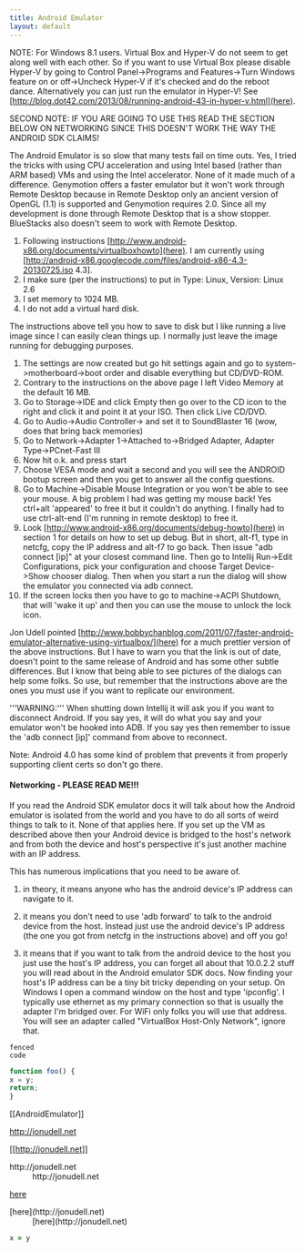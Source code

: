 ```yaml
---
title: Android Emulator
layout: default
---
```


NOTE: For Windows 8.1 users. Virtual Box and Hyper-V do not seem to get along well with each other. So if you want to use Virtual Box please disable Hyper-V by going to Control Panel->Programs and Features->Turn Windows feature on or off->Uncheck Hyper-V if it's checked and do the reboot dance.
Alternatively you can just run the emulator in Hyper-V! See [http://blog.dot42.com/2013/08/running-android-43-in-hyper-v.html](here).

SECOND NOTE: IF YOU ARE GOING TO USE THIS READ THE SECTION BELOW ON NETWORKING SINCE THIS DOESN'T WORK THE WAY THE ANDROID SDK CLAIMS!

The Android Emulator is so slow that many tests fail on time outs. Yes, I tried the tricks with using CPU acceleration and using Intel based (rather than ARM based) VMs and using the Intel accelerator. None of it made much of a difference. Genymotion offers a faster emulator but it won't work through Remote Desktop because in Remote Desktop only an ancient version of OpenGL (1.1) is supported and Genymotion requires 2.0. Since all my development is done through Remote Desktop that is a show stopper. BlueStacks also doesn't seem to work with Remote Desktop.

1. Following instructions [http://www.android-x86.org/documents/virtualboxhowto](here). I am currently using [http://android-x86.googlecode.com/files/android-x86-4.3-20130725.iso 4.3].
1. I make sure (per the instructions) to put in Type: Linux, Version: Linux 2.6 
1. I set memory to 1024 MB. 
1. I do not add a virtual hard disk. 

The instructions above tell you how to save to disk but I like running a live image since I can easily clean things up. I normally just leave the image running for debugging purposes.

1. The settings are now created but go hit settings again and go to system->motherboard->boot order and disable everything but CD/DVD-ROM. 
1. Contrary to the instructions on the above page I left Video Memory at the default 16 MB.
1. Go to Storage->IDE and click Empty then go over to the CD icon to the right and click it and point it at your ISO. Then click Live CD/DVD.
1. Go to Audio->Audio Controller-> and set it to SoundBlaster 16 (wow, does that bring back memories)
1. Go to Network->Adapter 1->Attached to->Bridged Adapter, Adapter Type->PCnet-Fast III
1. Now hit o.k. and press start
1. Choose VESA mode and wait a second and you will see the ANDROID bootup screen and then you get to answer all the config questions.
1. Go to Machine->Disable Mouse Integration or you won't be able to see your mouse. A big problem I had was getting my mouse back! Yes ctrl+alt 'appeared' to free it but it couldn't do anything. I finally had to use ctrl-alt-end (I'm running in remote desktop) to free it.
1. Look [http://www.android-x86.org/documents/debug-howto](here) in section 1 for details on how to set up debug. But in short, alt-f1, type in netcfg, copy the IP address and alt-f7 to go back. Then issue "adb connect [ip]" at your closest command line. Then go to Intellij Run->Edit Configurations, pick your configuration and choose Target Device->Show chooser dialog. Then when you start a run the dialog will show the emulator you connected via adb connect.
1. If the screen locks then you have to go to machine->ACPI Shutdown, that will 'wake it up' and then you can use the mouse to unlock the lock icon.

Jon Udell pointed [http://www.bobbychanblog.com/2011/07/faster-android-emulator-alternative-using-virtualbox/](here) for a much prettier version of the above instructions. But I have to warn you that the link is out of date, doesn't point to the same release of Android and has some other subtle differences. But I know that being able to see pictures of the dialogs can help some folks. So use, but remember that the instructions above are the ones you must use if you want to replicate our environment.

'''WARNING:''' When shutting down Intellij it will ask you if you want to disconnect Android. If you say yes, it will do what you say and your emulator won't be hooked into ADB. If you say yes then remember to issue the 'adb connect [ip]' command from above to reconnect.

Note: Android 4.0 has some kind of problem that prevents it from properly supporting client certs so don't go there.

#### Networking - PLEASE READ ME!!! 

If you read the Android SDK emulator docs it will talk about how the Android emulator is isolated from the world and you have to do all sorts of weird things to talk to it. None of that applies here. If you set up the VM as described above then your Android device is bridged to the host's network and from both the device and host's perspective it's just another machine with an IP address.

This has numerous implications that you need to be aware of.

1. in theory, it means anyone who has the android device's IP address can navigate to it.

1. it means you don't need to use 'adb forward' to talk to the android device from the host. Instead just use the android device's IP address (the one you got from netcfg in the instructions above) and off you go!

1. it means that if you want to talk from the android device to the host you just use the host's IP address, you can forget all about that 10.0.2.2 stuff you will read about in the Android emulator SDK docs. Now finding your host's IP address can be a tiny bit tricky depending on your setup. On Windows I open a command window on the host and type 'ipconfig'. I typically use ethernet as my primary connection so that is usually the adapter I'm bridged over. For WiFi only folks you will use that address. You will see an adapter called "VirtualBox Host-Only Network", ignore that.

```
fenced
code
```

```javascript
function foo() {
x = y;
return;
}
```

[[AndroidEmulator]]

http://jonudell.net

[[http://jonudell.net]]

<dl>
<dt>http://jonudell.net</dt>
<dd>http://jonudell.net</dd>
</dl>

[here](http://jonudell.net)

<dl>
<dt>[here](http://jonudell.net)</dt>
<dd>[here](http://jonudell.net)</dd>
</dl>

```ruby
x = y
```


